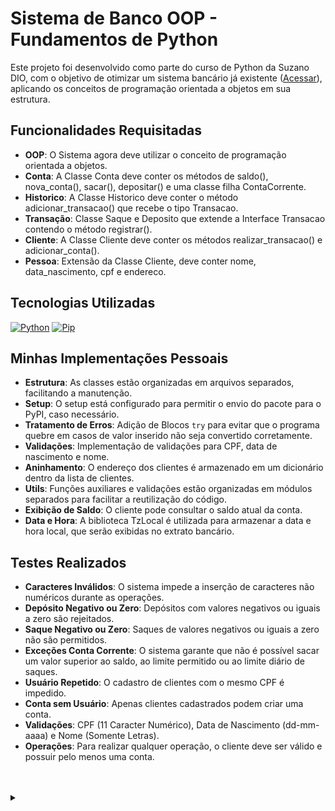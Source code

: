 # Sistema de Banco OOP - Fundamentos de Python

Este projeto foi desenvolvido como parte do curso de Python da Suzano DIO, com o objetivo de otimizar um sistema bancário já existente (<a href="https://github.com/kurokagami/python-optimize-fundamentals">Acessar</a>), aplicando os conceitos de programação orientada a objetos em sua estrutura.


## Funcionalidades Requisitadas

- **OOP**: O Sistema agora deve utilizar o conceito de programação orientada a objetos.
- **Conta**: A Classe Conta deve conter os métodos de saldo(), nova_conta(), sacar(), depositar() e uma classe filha ContaCorrente.
- **Historico**: A Classe Historico deve conter o método adicionar_transacao() que recebe o tipo Transacao.
- **Transação**: Classe Saque e Deposito que extende a Interface Transacao contendo o método registrar().
- **Cliente**: A Classe Cliente deve conter os métodos realizar_transacao() e adicionar_conta().
- **Pessoa**: Extensão da Classe Cliente, deve conter nome, data_nascimento, cpf e endereco.



## Tecnologias Utilizadas

[![Python](https://img.shields.io/badge/python-000?style=for-the-badge&logo=python&logoColor=ffdd54)](https://docs.python.org/3/)
[![Pip](https://img.shields.io/badge/Pip-000?style=for-the-badge&logo=python&logoColor=677ff6)](https://pip.pypa.io/en/stable/)

## Minhas Implementações Pessoais

- **Estrutura**:  As classes estão organizadas em arquivos separados, facilitando a manutenção.
- **Setup**: O setup está configurado para permitir o envio do pacote para o PyPI, caso necessário.
- **Tratamento de Erros**: Adição de Blocos `try` para evitar que o programa quebre em casos de valor inserido não seja convertido corretamente.
- **Validações**: Implementação de validações para CPF, data de nascimento e nome.
- **Aninhamento**: O endereço dos clientes é armazenado em um dicionário dentro da lista de clientes.
- **Utils**: Funções auxiliares e validações estão organizadas em módulos separados para facilitar a reutilização do código.
- **Exibição de Saldo**: O cliente pode consultar o saldo atual da conta.
- **Data e Hora**: A biblioteca TzLocal é utilizada para armazenar a data e hora local, que serão exibidas no extrato bancário.


## Testes Realizados

- **Caracteres Inválidos**: O sistema impede a inserção de caracteres não numéricos durante as operações.
- **Depósito Negativo ou Zero**: Depósitos com valores negativos ou iguais a zero são rejeitados.
- **Saque Negativo ou Zero**: Saques de valores negativos ou iguais a zero não são permitidos.
- **Exceções Conta Corrente**:  O sistema garante que não é possível sacar um valor superior ao saldo, ao limite permitido ou ao limite diário de saques.
- **Usuário Repetido**: O cadastro de clientes com o mesmo CPF é impedido.
- **Conta sem Usuário**: Apenas clientes cadastrados podem criar uma conta.
- **Validações**: CPF (11 Caracter Numérico), Data de Nascimento (dd-mm-aaaa) e Nome (Somente Letras).
- **Operações**: Para realizar qualquer operação, o cliente deve ser válido e possuir pelo menos uma conta.

<br>
<br>

<details align="left">
  <summary></summary> 
 
  - Time Is <a href="https://time.is/">time.is</a>
  - Package Manager <a href="https://pip.pypa.io/en/stable/">Pip Package Manager</a>
  - Time Zone Lib <a href="https://docs.python.org/3/library/datetime.html">Time Zone Lib</a>
  - Tzlocal <a href="https://pypi.org/project/tzlocal/">Tzlocal Lib</a>
  - ABC <a href="https://docs.python.org/3/library/abc.html">ABC Lib</a>
 
  <div align="right">Made by <a href="https://github.com/kurokagami/">Kuro Kagami</a>.</div>

</details>
